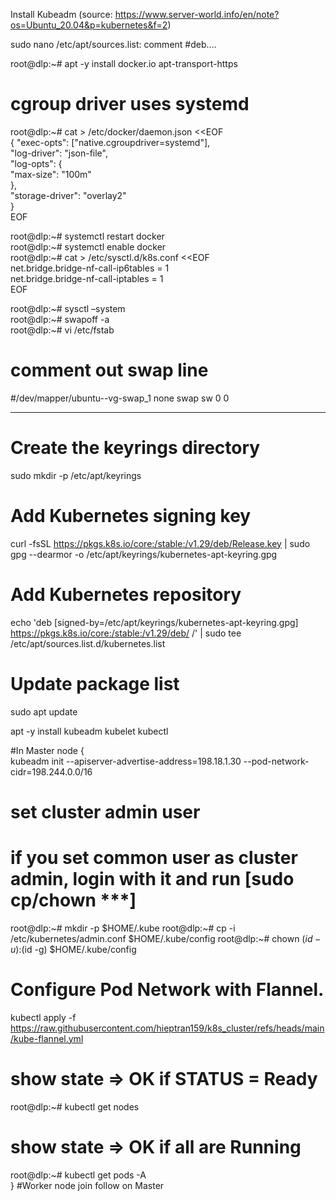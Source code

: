 Install Kubeadm (source: https://www.server-world.info/en/note?os=Ubuntu_20.04&p=kubernetes&f=2)

sudo nano /etc/apt/sources.list: comment #deb….

root@dlp:~# apt -y install docker.io apt-transport-https
# cgroup driver uses systemd
root@dlp:~# cat > /etc/docker/daemon.json <<EOF  
{
  "exec-opts": ["native.cgroupdriver=systemd"],  
  "log-driver": "json-file",  
  "log-opts": {  
    "max-size": "100m"  
  },  
  "storage-driver": "overlay2"  
}  
EOF  

root@dlp:~# systemctl restart docker  
root@dlp:~# systemctl enable docker  
root@dlp:~# cat > /etc/sysctl.d/k8s.conf <<EOF  
net.bridge.bridge-nf-call-ip6tables = 1  
net.bridge.bridge-nf-call-iptables = 1  
EOF  

root@dlp:~# sysctl –system  
root@dlp:~# swapoff -a  
root@dlp:~# vi /etc/fstab  
# comment out swap line
#/dev/mapper/ubuntu--vg-swap_1 none swap sw 0 0

------------------------------------------------------------------------------------------------------
# Create the keyrings directory
sudo mkdir -p /etc/apt/keyrings

# Add Kubernetes signing key
curl -fsSL https://pkgs.k8s.io/core:/stable:/v1.29/deb/Release.key | sudo gpg --dearmor -o /etc/apt/keyrings/kubernetes-apt-keyring.gpg

# Add Kubernetes repository
echo 'deb [signed-by=/etc/apt/keyrings/kubernetes-apt-keyring.gpg] https://pkgs.k8s.io/core:/stable:/v1.29/deb/ /' | sudo tee /etc/apt/sources.list.d/kubernetes.list

# Update package list
sudo apt update

apt -y install kubeadm kubelet kubectl  

#In Master node 
{  
  kubeadm init --apiserver-advertise-address=198.18.1.30 --pod-network-cidr=198.244.0.0/16  
  # set cluster admin user
  # if you set common user as cluster admin, login with it and run [sudo cp/chown ***]
  root@dlp:~# mkdir -p $HOME/.kube
  root@dlp:~# cp -i /etc/kubernetes/admin.conf $HOME/.kube/config
  root@dlp:~# chown $(id -u):$(id -g) $HOME/.kube/config
  #	Configure Pod Network with Flannel.
  kubectl apply -f https://raw.githubusercontent.com/hieptran159/k8s_cluster/refs/heads/main/kube-flannel.yml  
  # show state ⇒ OK if STATUS = Ready
  root@dlp:~# kubectl get nodes  
  # show state ⇒ OK if all are Running
  root@dlp:~# kubectl get pods -A  
}
#Worker node join follow on Master
